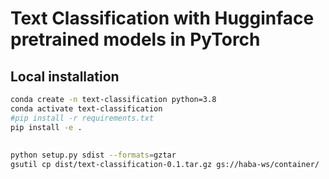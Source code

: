 # Text Classification with Hugginface pretrained models in PyTorch

## Local installation

```sh
conda create -n text-classification python=3.8
conda activate text-classification
#pip install -r requirements.txt
pip install -e .
```

##

```sh
python setup.py sdist --formats=gztar
gsutil cp dist/text-classification-0.1.tar.gz gs://haba-ws/container/
```